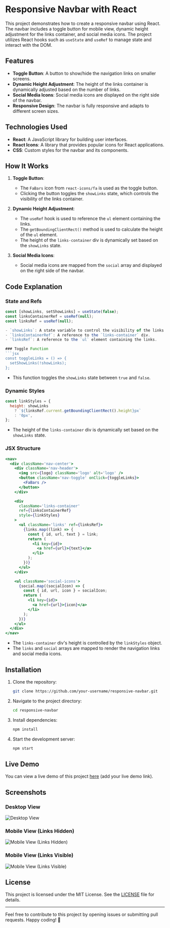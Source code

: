 # Responsive Navbar with React

This project demonstrates how to create a responsive navbar using React. The navbar includes a toggle button for mobile view, dynamic height adjustment for the links container, and social media icons. The project utilizes React hooks such as `useState` and `useRef` to manage state and interact with the DOM.

## Features

- **Toggle Button**: A button to show/hide the navigation links on smaller screens.
- **Dynamic Height Adjustment**: The height of the links container is dynamically adjusted based on the number of links.
- **Social Media Icons**: Social media icons are displayed on the right side of the navbar.
- **Responsive Design**: The navbar is fully responsive and adapts to different screen sizes.

## Technologies Used

- **React**: A JavaScript library for building user interfaces.
- **React Icons**: A library that provides popular icons for React applications.
- **CSS**: Custom styles for the navbar and its components.

## How It Works

1. **Toggle Button**:
   - The `FaBars` icon from `react-icons/fa` is used as the toggle button.
   - Clicking the button toggles the `showLinks` state, which controls the visibility of the links container.

2. **Dynamic Height Adjustment**:
   - The `useRef` hook is used to reference the `ul` element containing the links.
   - The `getBoundingClientRect()` method is used to calculate the height of the `ul` element.
   - The height of the `links-container` div is dynamically set based on the `showLinks` state.

3. **Social Media Icons**:
   - Social media icons are mapped from the `social` array and displayed on the right side of the navbar.

## Code Explanation

### State and Refs
```jsx
const [showLinks, setShowLinks] = useState(false);
const linksContainerRef = useRef(null);
const linksRef = useRef(null);

- `showLinks`: A state variable to control the visibility of the links container.
- `linksContainerRef`: A reference to the `links-container` div.
- `linksRef`: A reference to the `ul` element containing the links.

### Toggle Function
```jsx
const toggleLinks = () => {
  setShowLinks(!showLinks);
};
```

- This function toggles the `showLinks` state between `true` and `false`.

### Dynamic Styles
```jsx
const linkStyles = {
  height: showLinks
    ? `${linksRef.current.getBoundingClientRect().height}px`
    : '0px',
};
```

- The height of the `links-container` div is dynamically set based on the `showLinks` state.

### JSX Structure
```jsx
<nav>
  <div className='nav-center'>
    <div className='nav-header'>
      <img src={logo} className='logo' alt='logo' />
      <button className='nav-toggle' onClick={toggleLinks}>
        <FaBars />
      </button>
    </div>

    <div
      className='links-container'
      ref={linksContainerRef}
      style={linkStyles}
    >
      <ul className='links' ref={linksRef}>
        {links.map((link) => {
          const { id, url, text } = link;
          return (
            <li key={id}>
              <a href={url}>{text}</a>
            </li>
          );
        })}
      </ul>
    </div>

    <ul className='social-icons'>
      {social.map((socialIcon) => {
        const { id, url, icon } = socialIcon;
        return (
          <li key={id}>
            <a href={url}>{icon}</a>
          </li>
        );
      })}
    </ul>
  </div>
</nav>
```

- The `links-container` div's height is controlled by the `linkStyles` object.
- The `links` and `social` arrays are mapped to render the navigation links and social media icons.

## Installation

1. Clone the repository:
   ```bash
   git clone https://github.com/your-username/responsive-navbar.git
   ```
2. Navigate to the project directory:
   ```bash
   cd responsive-navbar
   ```
3. Install dependencies:
   ```bash
   npm install
   ```
4. Start the development server:
   ```bash
   npm start
   ```

## Live Demo

You can view a live demo of this project [here](#) (add your live demo link).

## Screenshots

### Desktop View
![Desktop View](./screenshots/desktop.png)

### Mobile View (Links Hidden)
![Mobile View (Links Hidden)](./screenshots/mobile-hidden.png)

### Mobile View (Links Visible)
![Mobile View (Links Visible)](./screenshots/mobile-visible.png)

## License

This project is licensed under the MIT License. See the [LICENSE](./LICENSE) file for details.

---

Feel free to contribute to this project by opening issues or submitting pull requests. Happy coding! 🚀
```
